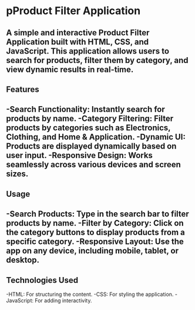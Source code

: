 # pProduct Filter Application
A simple and interactive Product Filter Application built with HTML, CSS, and JavaScript. This application allows users to search for products, filter them by category, and view dynamic results in real-time.
---
## **Features**
  -Search Functionality: Instantly search for products by name.
  -Category Filtering: Filter products by categories such as Electronics, Clothing, and Home & Application.
  -Dynamic UI: Products are displayed dynamically based on user input.
  -Responsive Design: Works seamlessly across various devices and screen sizes.
---
## **Usage**
  -Search Products: Type in the search bar to filter products by name.
  -Filter by Category: Click on the category buttons to display products from a specific category.
  -Responsive Layout: Use the app on any device, including mobile, tablet, or desktop.
---
## **Technologies Used**
  -HTML: For structuring the content.
  -CSS: For styling the application.
  -JavaScript: For adding interactivity.
